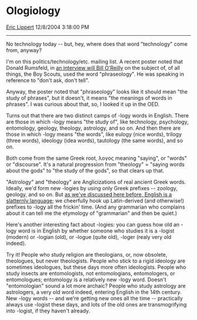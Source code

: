 # Ologiology

[Eric Lippert](https://social.msdn.microsoft.com/profile/Eric%20Lippert) 12/8/2004 3:18:00 PM

-----

No technology today -- but, hey, where does that word "technology" come from, anyway?

I'm on this politics/technology/etc. mailing list. A recent poster noted that Donald Rumsfeld, in [an interview will Bill O'Reilly](http://www.dartblog.com/data/2004/12/rumsfeld_on_sco.html) on the subject of, of all things, the Boy Scouts, used the word "phraseology". He was speaking in reference to "don't ask, don't tell".

Anyway, the poster noted that "phraseology" looks like it should mean "the study of phrases", but it doesn't, it means "the meanings of words in phrases". I was curious about that, so, I looked it up in the OED.

Turns out that there are two distinct camps of -logy words in English. There are those in which -logy means "the study of", like technology, psychology, entomology, geology, theology, astrology, and so on. And then there are those in which -logy means "the words", like eulogy (nice words), trilogy (three words), ideology (idea words), tautology (the same words), and so on.

Both come from the same Greek root, λογος meaning "saying", or "words" or "discourse". It's a natural progression from "theology" = "saying words about the gods" to "the study of the gods", so that clears up that.

"Astrology" and "theology" are Anglicizations of real ancient Greek words. Ideally, we'd form new -logies by using only Greek prefixes -- zoology, geology, and so on. But [as we've discussed here before, English is a slatternly language](http://blogs.msdn.com/ericlippert/archive/2004/10/01/236740.aspx); we cheerfully hook up Latin-derived (and otherwise\!) prefixes to -logy all the frickin' time. (And any grammarian who complains about it can tell me the etymology of "grammarian" and then be quiet.)

Here's another interesting fact about -logies: you can guess how old an -logy word is in English by whether someone who studies it is a -logist (modern) or -logian (old), or -logue (quite old), -loger (realy very old indeed).

Try it\! People who study religion are theologians, or, now obsolete, theologues, but never theologists. People who stick to a rigid ideology are sometimes ideologues, but these days more often ideologists. People who study insects are entomologists, not entomologians, entomologers, or entomologues; entomology is a relatively new -logy word. Doesn't "entomologian" sound a lot more archaic? People who study astrology are astrologers, a very old word indeed, entering English in the 14th century. New -logy words -- and we're getting new ones all the time -- practically always use -logist these days, and lots of the old ones are transmogrifying into -logist, if they haven't already.

